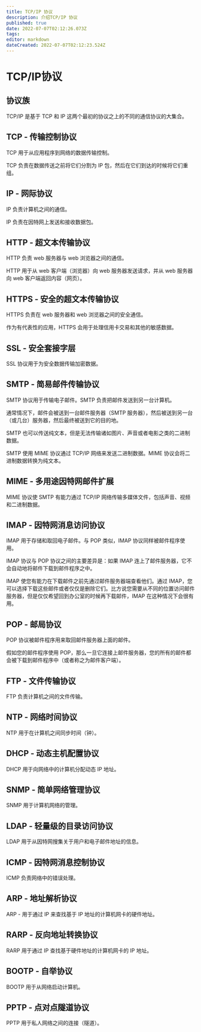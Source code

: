 ```yaml
---
title: TCP/IP 协议
description: 介绍TCP/IP 协议
published: true
date: 2022-07-07T02:12:26.073Z
tags: 
editor: markdown
dateCreated: 2022-07-07T02:12:23.524Z
---
```


# TCP/IP协议
## 协议族
TCP/IP 是基于 TCP 和 IP 这两个最初的协议之上的不同的通信协议的大集合。
## TCP - 传输控制协议
TCP 用于从应用程序到网络的数据传输控制。

TCP 负责在数据传送之前将它们分割为 IP 包，然后在它们到达的时候将它们重组。
## IP - 网际协议
IP 负责计算机之间的通信。

IP 负责在因特网上发送和接收数据包。
## HTTP - 超文本传输协议
HTTP 负责 web 服务器与 web 浏览器之间的通信。

HTTP 用于从 web 客户端（浏览器）向 web 服务器发送请求，并从 web 服务器向 web 客户端返回内容（网页）。
## HTTPS - 安全的超文本传输协议
HTTPS 负责在 web 服务器和 web 浏览器之间的安全通信。

作为有代表性的应用，HTTPS 会用于处理信用卡交易和其他的敏感数据。
## SSL - 安全套接字层
SSL 协议用于为安全数据传输加密数据。
## SMTP - 简易邮件传输协议
SMTP 协议用于传输电子邮件。SMTP 负责把邮件发送到另一台计算机。

通常情况下，邮件会被送到一台邮件服务器（SMTP 服务器），然后被送到另一台（或几台）服务器，然后最终被送到它的目的地。

SMTP 也可以传送纯文本，但是无法传输诸如图片、声音或者电影之类的二进制数据。

SMTP 使用 MIME 协议通过 TCP/IP 网络来发送二进制数据。MIME 协议会将二进制数据转换为纯文本。
## MIME - 多用途因特网邮件扩展
MIME 协议使 SMTP 有能力通过 TCP/IP 网络传输多媒体文件，包括声音、视频和二进制数据。
## IMAP - 因特网消息访问协议
IMAP 用于存储和取回电子邮件。与 POP 类似，IMAP 协议同样被邮件程序使用。

IMAP 协议与 POP 协议之间的主要差异是：如果 IMAP 连上了邮件服务器，它不会自动地将邮件下载到邮件程序之中。

IMAP 使您有能力在下载邮件之前先通过邮件服务器端查看他们。通过 IMAP，您可以选择下载这些邮件或者仅仅是删除它们。比方说您需要从不同的位置访问邮件服务器，但是仅仅希望回到办公室的时候再下载邮件，IMAP 在这种情况下会很有用。
## POP - 邮局协议
POP 协议被邮件程序用来取回邮件服务器上面的邮件。

假如您的邮件程序使用 POP，那么一旦它连接上邮件服务器，您的所有的邮件都会被下载到邮件程序中（或者称之为邮件客户端）。
## FTP - 文件传输协议
FTP 负责计算机之间的文件传输。
## NTP - 网络时间协议
NTP 用于在计算机之间同步时间（钟）。
## DHCP - 动态主机配置协议
DHCP 用于向网络中的计算机分配动态 IP 地址。
## SNMP - 简单网络管理协议
SNMP 用于计算机网络的管理。
## LDAP - 轻量级的目录访问协议
LDAP 用于从因特网搜集关于用户和电子邮件地址的信息。
## ICMP - 因特网消息控制协议
ICMP 负责网络中的错误处理。
## ARP - 地址解析协议
ARP - 用于通过 IP 来查找基于 IP 地址的计算机网卡的硬件地址。
## RARP - 反向地址转换协议
RARP 用于通过 IP 查找基于硬件地址的计算机网卡的 IP 地址。
## BOOTP - 自举协议
BOOTP 用于从网络启动计算机。
## PPTP - 点对点隧道协议
PPTP 用于私人网络之间的连接（隧道）。

